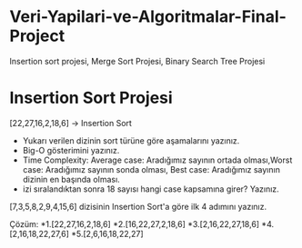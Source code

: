 # Veri-Yapilari-ve-Algoritmalar-Final-Project
Insertion sort projesi,
Merge Sort Projesi,
Binary Search Tree Projesi
# Insertion Sort Projesi #
[22,27,16,2,18,6] -> Insertion Sort

- Yukarı verilen dizinin sort türüne göre aşamalarını yazınız.
- Big-O gösterimini yazınız.
- Time Complexity: Average case: Aradığımız sayının ortada olması,Worst case: Aradığımız sayının sonda olması, Best case: Aradığımız sayının dizinin en başında olması.
- izi sıralandıktan sonra 18 sayısı hangi case kapsamına girer? Yazınız.


[7,3,5,8,2,9,4,15,6] dizisinin Insertion Sort'a göre ilk 4 adımını yazınız.

Çözüm:
*1.[22,27,16,2,18,6]
*2.[16,22,27,2,18,6]
*3.[2,16,22,27,18,6]
*4.[2,16,18,22,27,6]
*5.[2,6,16,18,22,27]


